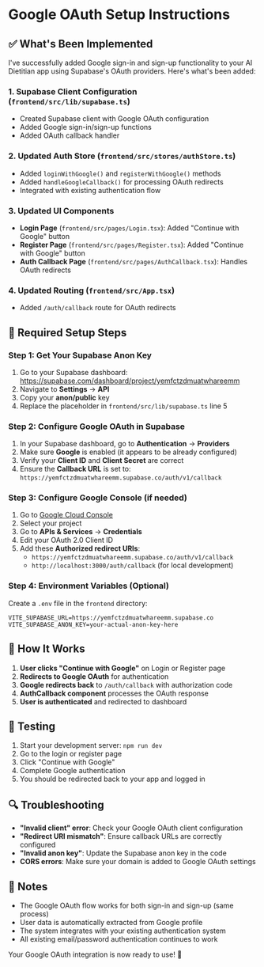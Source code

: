 # Google OAuth Setup Instructions

## ✅ What's Been Implemented

I've successfully added Google sign-in and sign-up functionality to your AI Dietitian app using Supabase's OAuth providers. Here's what's been added:

### 1. **Supabase Client Configuration** (`frontend/src/lib/supabase.ts`)
- Created Supabase client with Google OAuth configuration
- Added Google sign-in/sign-up functions
- Added OAuth callback handler

### 2. **Updated Auth Store** (`frontend/src/stores/authStore.ts`)
- Added `loginWithGoogle()` and `registerWithGoogle()` methods
- Added `handleGoogleCallback()` for processing OAuth redirects
- Integrated with existing authentication flow

### 3. **Updated UI Components**
- **Login Page** (`frontend/src/pages/Login.tsx`): Added "Continue with Google" button
- **Register Page** (`frontend/src/pages/Register.tsx`): Added "Continue with Google" button
- **Auth Callback Page** (`frontend/src/pages/AuthCallback.tsx`): Handles OAuth redirects

### 4. **Updated Routing** (`frontend/src/App.tsx`)
- Added `/auth/callback` route for OAuth redirects

## 🔧 Required Setup Steps

### Step 1: Get Your Supabase Anon Key
1. Go to your Supabase dashboard: https://supabase.com/dashboard/project/yemfctzdmuatwhareemm
2. Navigate to **Settings** → **API**
3. Copy your **anon/public** key
4. Replace the placeholder in `frontend/src/lib/supabase.ts` line 5

### Step 2: Configure Google OAuth in Supabase
1. In your Supabase dashboard, go to **Authentication** → **Providers**
2. Make sure **Google** is enabled (it appears to be already configured)
3. Verify your **Client ID** and **Client Secret** are correct
4. Ensure the **Callback URL** is set to: `https://yemfctzdmuatwhareemm.supabase.co/auth/v1/callback`

### Step 3: Configure Google Console (if needed)
1. Go to [Google Cloud Console](https://console.cloud.google.com/)
2. Select your project
3. Go to **APIs & Services** → **Credentials**
4. Edit your OAuth 2.0 Client ID
5. Add these **Authorized redirect URIs**:
   - `https://yemfctzdmuatwhareemm.supabase.co/auth/v1/callback`
   - `http://localhost:3000/auth/callback` (for local development)

### Step 4: Environment Variables (Optional)
Create a `.env` file in the `frontend` directory:
```env
VITE_SUPABASE_URL=https://yemfctzdmuatwhareemm.supabase.co
VITE_SUPABASE_ANON_KEY=your-actual-anon-key-here
```

## 🚀 How It Works

1. **User clicks "Continue with Google"** on Login or Register page
2. **Redirects to Google OAuth** for authentication
3. **Google redirects back** to `/auth/callback` with authorization code
4. **AuthCallback component** processes the OAuth response
5. **User is authenticated** and redirected to dashboard

## 🧪 Testing

1. Start your development server: `npm run dev`
2. Go to the login or register page
3. Click "Continue with Google"
4. Complete Google authentication
5. You should be redirected back to your app and logged in

## 🔍 Troubleshooting

- **"Invalid client" error**: Check your Google OAuth client configuration
- **"Redirect URI mismatch"**: Ensure callback URLs are correctly configured
- **"Invalid anon key"**: Update the Supabase anon key in the code
- **CORS errors**: Make sure your domain is added to Google OAuth settings

## 📝 Notes

- The Google OAuth flow works for both sign-in and sign-up (same process)
- User data is automatically extracted from Google profile
- The system integrates with your existing authentication system
- All existing email/password authentication continues to work

Your Google OAuth integration is now ready to use! 🎉
